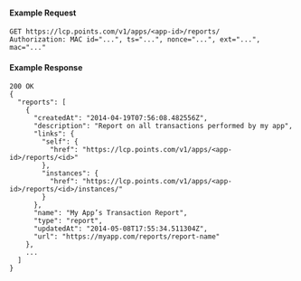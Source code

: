 #### Example Request

    GET https://lcp.points.com/v1/apps/<app-id>/reports/
    Authorization: MAC id="...", ts="...", nonce="...", ext="...", mac="..."

#### Example Response

    200 OK
    {
      "reports": [
        {
          "createdAt": "2014-04-19T07:56:08.482556Z",
          "description": "Report on all transactions performed by my app",
          "links": {
            "self": {
              "href": "https://lcp.points.com/v1/apps/<app-id>/reports/<id>"
            },
            "instances": {
              "href": "https://lcp.points.com/v1/apps/<app-id>/reports/<id>/instances/"
            }
          },
          "name": "My App’s Transaction Report",
          "type": "report",
          "updatedAt": "2014-05-08T17:55:34.511304Z",
          "url": "https://myapp.com/reports/report-name"
        },
        ...
      ]
    }








